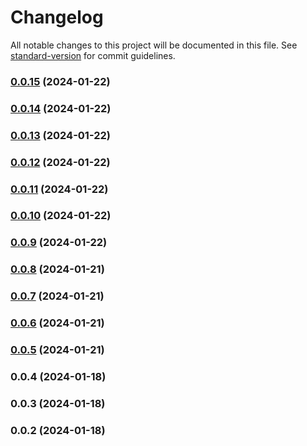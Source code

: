 # Changelog

All notable changes to this project will be documented in this file. See [standard-version](https://github.com/conventional-changelog/standard-version) for commit guidelines.

### [0.0.15](https://github.com/TJNYL/NVSBot/compare/v0.0.14...v0.0.15) (2024-01-22)

### [0.0.14](https://github.com/TJNYL/NVSBot/compare/v0.0.13...v0.0.14) (2024-01-22)

### [0.0.13](https://github.com/TJNYL/NVSBot/compare/v0.0.12...v0.0.13) (2024-01-22)

### [0.0.12](https://github.com/TJNYL/NVSBot/compare/v0.0.10...v0.0.12) (2024-01-22)

### [0.0.11](https://github.com/TJNYL/NVSBot/compare/v0.0.10...v0.0.11) (2024-01-22)

### [0.0.10](https://github.com/TJNYL/NVSBot/compare/v0.0.9...v0.0.10) (2024-01-22)

### [0.0.9](https://github.com/TJNYL/NVSBot/compare/v0.0.8...v0.0.9) (2024-01-22)

### [0.0.8](https://github.com/TJNYL/NVSBot/compare/v0.0.6...v0.0.8) (2024-01-21)

### [0.0.7](https://github.com/TJNYL/NVSBot/compare/v0.0.6...v0.0.7) (2024-01-21)

### [0.0.6](https://github.com/TJNYL/NVSBot/compare/v0.0.4...v0.0.6) (2024-01-21)

### [0.0.5](https://github.com/TJNYL/NVSBot/compare/v0.0.4...v0.0.5) (2024-01-21)

### 0.0.4 (2024-01-18)

### 0.0.3 (2024-01-18)

### 0.0.2 (2024-01-18)
